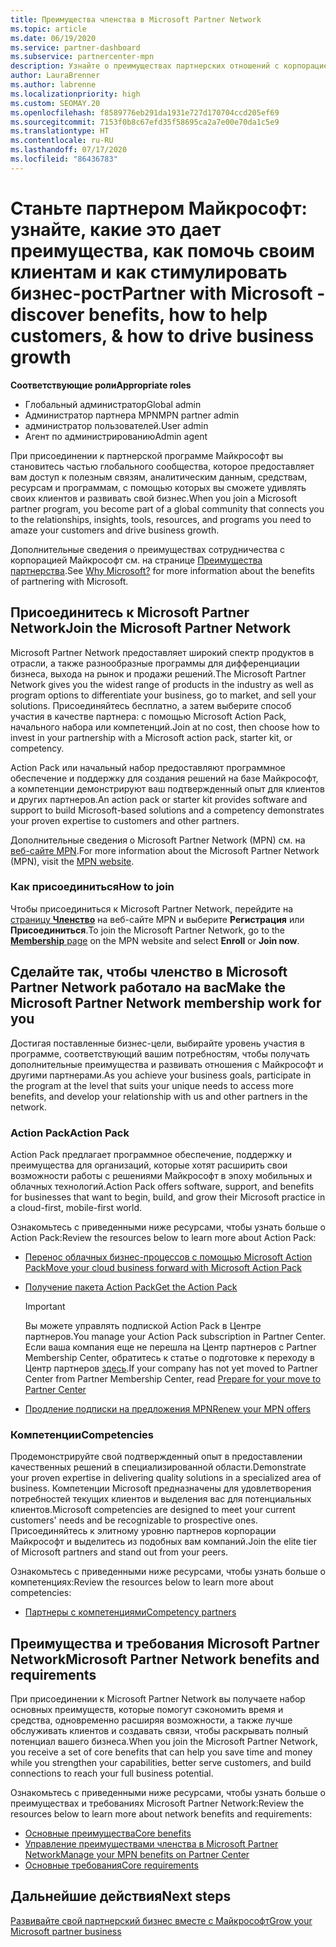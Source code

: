 ```yaml
---
title: Преимущества членства в Microsoft Partner Network
ms.topic: article
ms.date: 06/19/2020
ms.service: partner-dashboard
ms.subservice: partnercenter-mpn
description: Узнайте о преимуществах партнерских отношений с корпорацией Майкрософт, в том числе о подписке Microsoft Action Pack, компетенциях и возможностях программы, которые помогут вам выйти на рынок со своими решениями и успешно их продавать.
author: LauraBrenner
ms.author: labrenne
ms.localizationpriority: high
ms.custom: SEOMAY.20
ms.openlocfilehash: f8589776eb291da1931e727d170704ccd205ef69
ms.sourcegitcommit: 7153f0b8c67efd35f58695ca2a7e00e70da1c5e9
ms.translationtype: HT
ms.contentlocale: ru-RU
ms.lasthandoff: 07/17/2020
ms.locfileid: "86436783"
---
```

# <a name="partner-with-microsoft---discover-benefits-how-to-help-customers--how-to-drive-business-growth"></a><span data-ttu-id="7284f-103">Станьте партнером Майкрософт: узнайте, какие это дает преимущества, как помочь своим клиентам и как стимулировать бизнес-рост</span><span class="sxs-lookup"><span data-stu-id="7284f-103">Partner with Microsoft - discover benefits, how to help customers, & how to drive business growth</span></span>

<span data-ttu-id="7284f-104">**Соответствующие роли**</span><span class="sxs-lookup"><span data-stu-id="7284f-104">**Appropriate roles**</span></span>

- <span data-ttu-id="7284f-105">Глобальный администратор</span><span class="sxs-lookup"><span data-stu-id="7284f-105">Global admin</span></span>
- <span data-ttu-id="7284f-106">Администратор партнера MPN</span><span class="sxs-lookup"><span data-stu-id="7284f-106">MPN partner admin</span></span>
- <span data-ttu-id="7284f-107">администратор пользователей.</span><span class="sxs-lookup"><span data-stu-id="7284f-107">User admin</span></span>
- <span data-ttu-id="7284f-108">Агент по администрированию</span><span class="sxs-lookup"><span data-stu-id="7284f-108">Admin agent</span></span>

<span data-ttu-id="7284f-109">При присоединении к партнерской программе Майкрософт вы становитесь частью глобального сообщества, которое предоставляет вам доступ к полезным связям, аналитическим данным, средствам, ресурсам и программам, с помощью которых вы сможете удивлять своих клиентов и развивать свой бизнес.</span><span class="sxs-lookup"><span data-stu-id="7284f-109">When you join a Microsoft partner program, you become part of a global community that connects you to the relationships, insights, tools, resources, and programs you need to amaze your customers and drive business growth.</span></span>

<span data-ttu-id="7284f-110">Дополнительные сведения о преимуществах сотрудничества с корпорацией Майкрософт см. на странице [Преимущества партнерства](https://partner.microsoft.com/business-opportunities/why-microsoft).</span><span class="sxs-lookup"><span data-stu-id="7284f-110">See [Why Microsoft?](https://partner.microsoft.com/business-opportunities/why-microsoft) for more information about the benefits of partnering with Microsoft.</span></span>

## <a name="join-the-microsoft-partner-network"></a><span data-ttu-id="7284f-111">Присоединитесь к Microsoft Partner Network</span><span class="sxs-lookup"><span data-stu-id="7284f-111">Join the Microsoft Partner Network</span></span>

<span data-ttu-id="7284f-112">Microsoft Partner Network предоставляет широкий спектр продуктов в отрасли, а также разнообразные программы для дифференциации бизнеса, выхода на рынок и продажи решений.</span><span class="sxs-lookup"><span data-stu-id="7284f-112">The Microsoft Partner Network gives you the widest range of products in the industry as well as program options to differentiate your business, go to market, and sell your solutions.</span></span> <span data-ttu-id="7284f-113">Присоединяйтесь бесплатно, а затем выберите способ участия в качестве партнера: с помощью Microsoft Action Pack, начального набора или компетенций.</span><span class="sxs-lookup"><span data-stu-id="7284f-113">Join at no cost, then choose how to invest in your partnership with a Microsoft action pack, starter kit, or competency.</span></span>

<span data-ttu-id="7284f-114">Action Pack или начальный набор предоставляют программное обеспечение и поддержку для создания решений на базе Майкрософт, а компетенции демонстрируют ваш подтвержденный опыт для клиентов и других партнеров.</span><span class="sxs-lookup"><span data-stu-id="7284f-114">An action pack or starter kit provides software and support to build Microsoft-based solutions and a competency demonstrates your proven expertise to customers and other partners.</span></span>

<span data-ttu-id="7284f-115">Дополнительные сведения о Microsoft Partner Network (MPN) см. на [веб-сайте MPN](https://partner.microsoft.com/commercial).</span><span class="sxs-lookup"><span data-stu-id="7284f-115">For more information about the Microsoft Partner Network (MPN), visit the [MPN website](https://partner.microsoft.com/commercial).</span></span>

### <a name="how-to-join"></a><span data-ttu-id="7284f-116">Как присоединиться</span><span class="sxs-lookup"><span data-stu-id="7284f-116">How to join</span></span>

<span data-ttu-id="7284f-117">Чтобы присоединиться к Microsoft Partner Network, перейдите на [страницу **Членство**](https://partner.microsoft.com/membership) на веб-сайте MPN и выберите **Регистрация** или **Присоединиться**.</span><span class="sxs-lookup"><span data-stu-id="7284f-117">To join the Microsoft Partner Network, go to the [**Membership** page](https://partner.microsoft.com/membership) on the MPN website and select **Enroll** or **Join now**.</span></span>

## <a name="make-the-microsoft-partner-network-membership-work-for-you"></a><span data-ttu-id="7284f-118">Сделайте так, чтобы членство в Microsoft Partner Network работало на вас</span><span class="sxs-lookup"><span data-stu-id="7284f-118">Make the Microsoft Partner Network membership work for you</span></span>

<span data-ttu-id="7284f-119">Достигая поставленные бизнес-цели, выбирайте уровень участия в программе, соответствующий вашим потребностям, чтобы получать дополнительные преимущества и развивать отношения с Майкрософт и другими партнерами.</span><span class="sxs-lookup"><span data-stu-id="7284f-119">As you achieve your business goals, participate in the program at the level that suits your unique needs to access more benefits, and develop your relationship with us and other partners in the network.</span></span>

### <a name="action-pack"></a><span data-ttu-id="7284f-120">Action Pack</span><span class="sxs-lookup"><span data-stu-id="7284f-120">Action Pack</span></span>

<span data-ttu-id="7284f-121">Action Pack предлагает программное обеспечение, поддержку и преимущества для организаций, которые хотят расширить свои возможности работы с решениями Майкрософт в эпоху мобильных и облачных технологий.</span><span class="sxs-lookup"><span data-stu-id="7284f-121">Action Pack offers software, support, and benefits for businesses that want to begin, build, and grow their Microsoft practice in a cloud-first, mobile-first world.</span></span>

<span data-ttu-id="7284f-122">Ознакомьтесь с приведенными ниже ресурсами, чтобы узнать больше о Action Pack:</span><span class="sxs-lookup"><span data-stu-id="7284f-122">Review the resources below to learn more about Action Pack:</span></span>

- [<span data-ttu-id="7284f-123">Перенос облачных бизнес-процессов с помощью Microsoft Action Pack</span><span class="sxs-lookup"><span data-stu-id="7284f-123">Move your cloud business forward with Microsoft Action Pack</span></span>](https://partner.microsoft.com/membership/action-pack)

- [<span data-ttu-id="7284f-124">Получение пакета Action Pack</span><span class="sxs-lookup"><span data-stu-id="7284f-124">Get the Action Pack</span></span>](mpn-get-action-pack.md)
  
    >[!IMPORTANT]
    ><span data-ttu-id="7284f-125">Вы можете управлять подпиской Action Pack в Центре партнеров.</span><span class="sxs-lookup"><span data-stu-id="7284f-125">You manage your Action Pack subscription in Partner Center.</span></span> <span data-ttu-id="7284f-126">Если ваша компания еще не перешла на Центр партнеров с Partner Membership Center, обратитесь к статье о подготовке к переходу в Центр партнеров [здесь](prepare-pmc-pc-migration.md).</span><span class="sxs-lookup"><span data-stu-id="7284f-126">If your company has not yet moved to Partner Center from Partner Membership Center, read [Prepare for your move to Partner Center](prepare-pmc-pc-migration.md)</span></span>  

- [<span data-ttu-id="7284f-127">Продление подписки на предложения MPN</span><span class="sxs-lookup"><span data-stu-id="7284f-127">Renew your MPN offers</span></span>](renew-mpn-offers.md)

### <a name="competencies"></a><span data-ttu-id="7284f-128">Компетенции</span><span class="sxs-lookup"><span data-stu-id="7284f-128">Competencies</span></span>

<span data-ttu-id="7284f-129">Продемонстрируйте свой подтвержденный опыт в предоставлении качественных решений в специализированной области.</span><span class="sxs-lookup"><span data-stu-id="7284f-129">Demonstrate your proven expertise in delivering quality solutions in a specialized area of business.</span></span> <span data-ttu-id="7284f-130">Компетенции Microsoft предназначены для удовлетворения потребностей текущих клиентов и выделения вас для потенциальных клиентов.</span><span class="sxs-lookup"><span data-stu-id="7284f-130">Microsoft competencies are designed to meet your current customers' needs and be recognizable to prospective ones.</span></span> <span data-ttu-id="7284f-131">Присоединяйтесь к элитному уровню партнеров корпорации Майкрософт и выделитесь из подобных вам компаний.</span><span class="sxs-lookup"><span data-stu-id="7284f-131">Join the elite tier of Microsoft partners and stand out from your peers.</span></span>

<span data-ttu-id="7284f-132">Ознакомьтесь с приведенными ниже ресурсами, чтобы узнать больше о компетенциях:</span><span class="sxs-lookup"><span data-stu-id="7284f-132">Review the resources below to learn more about competencies:</span></span>

- [<span data-ttu-id="7284f-133">Партнеры с компетенциями</span><span class="sxs-lookup"><span data-stu-id="7284f-133">Competency partners</span></span>](https://partner.microsoft.com/membership/competencies)

## <a name="microsoft-partner-network-benefits-and-requirements"></a><span data-ttu-id="7284f-134">Преимущества и требования Microsoft Partner Network</span><span class="sxs-lookup"><span data-stu-id="7284f-134">Microsoft Partner Network benefits and requirements</span></span>

<span data-ttu-id="7284f-135">При присоединении к Microsoft Partner Network вы получаете набор основных преимуществ, которые помогут сэкономить время и средства, одновременно расширяя возможности, а также лучше обслуживать клиентов и создавать связи, чтобы раскрывать полный потенциал вашего бизнеса.</span><span class="sxs-lookup"><span data-stu-id="7284f-135">When you join the Microsoft Partner Network, you receive a set of core benefits that can help you save time and money while you strengthen your capabilities, better serve customers, and build connections to reach your full business potential.</span></span>

<span data-ttu-id="7284f-136">Ознакомьтесь с приведенными ниже ресурсами, чтобы узнать больше о преимуществах и требованиях Microsoft Partner Network:</span><span class="sxs-lookup"><span data-stu-id="7284f-136">Review the resources below to learn more about network benefits and requirements:</span></span>

- [<span data-ttu-id="7284f-137">Основные преимущества</span><span class="sxs-lookup"><span data-stu-id="7284f-137">Core benefits</span></span>](https://partner.microsoft.com/membership/core-benefits#simple-tab-content-1)
- [<span data-ttu-id="7284f-138">Управление преимуществами членства в Microsoft Partner Network</span><span class="sxs-lookup"><span data-stu-id="7284f-138">Manage your MPN benefits on Partner Center</span></span>](manage-your-partner-network-benefits.md)
- [<span data-ttu-id="7284f-139">Основные требования</span><span class="sxs-lookup"><span data-stu-id="7284f-139">Core requirements</span></span>](https://partner.microsoft.com/membership/core-benefits#simple-tab-content-2)

## <a name="next-steps"></a><span data-ttu-id="7284f-140">Дальнейшие действия</span><span class="sxs-lookup"><span data-stu-id="7284f-140">Next steps</span></span>

[<span data-ttu-id="7284f-141">Развивайте свой партнерский бизнес вместе с Майкрософт</span><span class="sxs-lookup"><span data-stu-id="7284f-141">Grow your Microsoft partner business</span></span>](grow-your-business.md)
